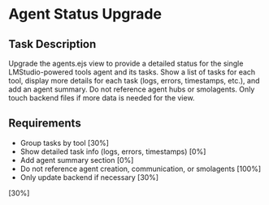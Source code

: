 # Agent Status Upgrade

## Task Description
Upgrade the agents.ejs view to provide a detailed status for the single LMStudio-powered tools agent and its tasks. Show a list of tasks for each tool, display more details for each task (logs, errors, timestamps, etc.), and add an agent summary. Do not reference agent hubs or smolagents. Only touch backend files if more data is needed for the view.

## Requirements
- Group tasks by tool [30%]
- Show detailed task info (logs, errors, timestamps) [0%]
- Add agent summary section [0%]
- Do not reference agent creation, communication, or smolagents [100%]
- Only update backend if necessary [30%]

[30%]
